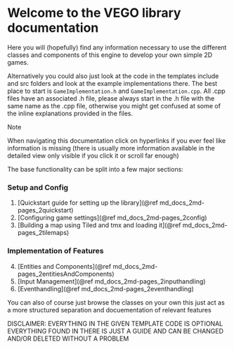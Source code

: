 # Welcome to the VEGO library documentation

Here you will (hopefully) find any information necessary to use the different classes and components of this engine to develop your own simple 2D games.

Alternatively you could also just look at the code in the templates include and src folders and look at the example implementations there. The best place to start is `GameImplementation.h` and  `GameImplementation.cpp`. All .cpp files have an associated .h file, please always start in the .h file with the same name as the .cpp file, otherwise you might get confused at some of the inline explanations provided in the files.

> [!note]
> When navigating this documentation click on hyperlinks if you ever feel like information is missing (there is usually more information available in the detailed view only visible if you click it or scroll far enough)

The base functionality can be split into a few major sections:
### Setup and Config
1. [Quickstart guide for setting up the library](@ref md_docs_2md-pages_2quickstart)
2. [Configuring game settings](@ref md_docs_2md-pages_2config)
3. [Building a map using Tiled and tmx and loading it](@ref md_docs_2md-pages_2tilemaps)
### Implementation of Features
4. [Entities and Components](@ref md_docs_2md-pages_2entitiesAndComponents)
5. [Input Management](@ref md_docs_2md-pages_2inputhandling)
6. [Eventhandling](@ref md_docs_2md-pages_2eventhandling)

You can also of course just browse the classes on your own this just act as a more structured separation and docuementation of relevant features

DISCLAIMER: EVERYTHING IN THE GIVEN TEMPLATE CODE IS OPTIONAL EVERYTHING FOUND IN THERE IS JUST A GUIDE AND CAN BE CHANGED AND/OR DELETED WITHOUT A PROBLEM